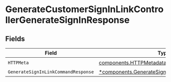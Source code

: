 # GenerateCustomerSignInLinkControllerGenerateSignInResponse


## Fields

| Field                                                                                                         | Type                                                                                                          | Required                                                                                                      | Description                                                                                                   |
| ------------------------------------------------------------------------------------------------------------- | ------------------------------------------------------------------------------------------------------------- | ------------------------------------------------------------------------------------------------------------- | ------------------------------------------------------------------------------------------------------------- |
| `HTTPMeta`                                                                                                    | [components.HTTPMetadata](../../models/components/httpmetadata.md)                                            | :heavy_check_mark:                                                                                            | N/A                                                                                                           |
| `GenerateSignInLinkCommandResponse`                                                                           | [*components.GenerateSignInLinkCommandResponse](../../models/components/generatesigninlinkcommandresponse.md) | :heavy_minus_sign:                                                                                            | N/A                                                                                                           |